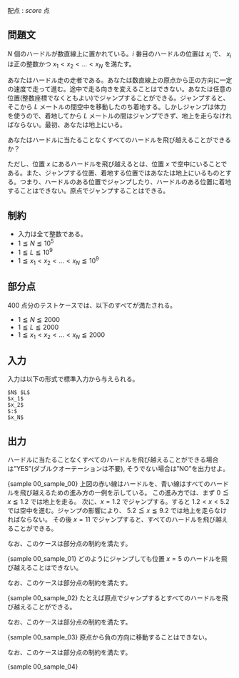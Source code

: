 配点 : ${score}$ 点

問題文
--------

$N$ 個のハードルが数直線上に置かれている。$i$ 番目のハードルの位置は $x_i$ で、 $x_i$ は正の整数かつ $x_1 < x_2 < … < x_N$ を満たす。

あなたはハードル走の走者である。あなたは数直線上の原点から正の方向に一定の速度で走って進む。途中で走る向きを変えることはできない。あなたは任意の位置(整数座標でなくともよい)でジャンプすることができる。ジャンプすると、そこから $L$ メートルの間空中を移動したのち着地する。しかしジャンプは体力を使うので、着地してから $L$ メートルの間はジャンプできず、地上を走らなければならない。最初、あなたは地上にいる。

あなたはハードルに当たることなくすべてのハードルを飛び越えることができるか？

ただし、位置 $x$ にあるハードルを飛び越えるとは、位置 $x$ で空中にいることである。また、ジャンプする位置、着地する位置ではあなたは地上にいるものとする。つまり、ハードルのある位置でジャンプしたり、ハードルのある位置に着地することはできない。原点でジャンプすることはできる。

制約
--------

- 入力は全て整数である。
- $1 ≦ N ≦ 10^5$
- $1 ≦ L ≦ 10^9$
- $1 ≦ x_1 < x_2 < … < x_N ≦ 10^9$

部分点
--------

$400$ 点分のテストケースでは、以下のすべてが満たされる。

- $1 ≦ N ≦ 2000$
- $1 ≦ L ≦ 2000$
- $1 ≦ x_1 < x_2 < … < x_N ≦ 2000$


入力
--------

入力は以下の形式で標準入力から与えられる。

~~~
$N$ $L$
$x_1$
$x_2$
$:$
$x_N$
~~~


出力
--------

ハードルに当たることなくすべてのハードルを飛び越えることができる場合は”YES”(ダブルクオーテーションは不要), そうでない場合は”NO”を出力せよ。

{sample 00_sample_00}
上図の赤い線はハードルを、青い線はすべてのハードルを飛び越えるための進み方の一例を示している。
この進み方では、まず $0 ≦ x ≦ 1.2$ では地上を走る。
次に、$x = 1.2$ でジャンプする。すると $1.2 < x < 5.2$ では空中を進む。ジャンプの影響により、 $5.2 ≦ x ≦ 9.2$ では地上を走らなければならない。
その後 $x = 11$ でジャンプすると、すべてのハードルを飛び越えることができる。

なお、このケースは部分点の制約を満たす。

{sample 00_sample_01}
どのようにジャンプしても位置 $x = 5$ のハードルを飛び越えることはできない。

なお、このケースは部分点の制約を満たす。

{sample 00_sample_02}
たとえば原点でジャンプするとすべてのハードルを飛び越えることができる。

なお、このケースは部分点の制約を満たす。

{sample 00_sample_03}
原点から負の方向に移動することはできない。

なお、このケースは部分点の制約を満たす。

{sample 00_sample_04}
